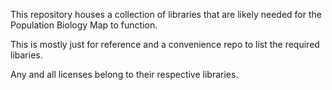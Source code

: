 This repository houses a collection of libraries that are likely needed for the Population Biology Map to function.

This is mostly just for reference and a convenience repo to list the required libaries.  

Any and all licenses belong to their respective libraries.